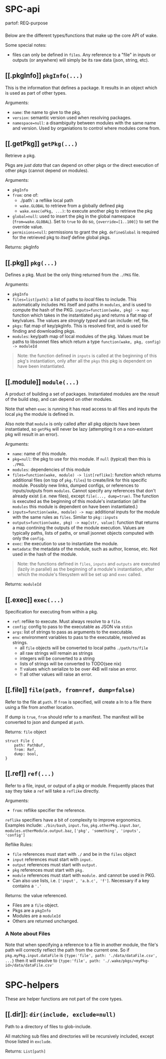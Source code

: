 # SPC-api
partof: REQ-purpose
###

Below are the different types/functions that make up the core API of wake.

Some special notes:

- files can only be defined in `files`. Any reference to a "file" in inputs or outputs
  (or anywhere) will simply be its raw data (json, string, etc).

## [[.pkgInfo]] `pkgInfo(...)`
This is the information that defines a package. It results in an object which
is used as part of other types.

Arguments:
- `name`: the name to give to the pkg.
- `version`: semantic version used when resolving packages.
- `namespace=null`: a disambiguity between modules with the same name and
  version.  Used by organiations to control where modules come from.


## [[.getPkg]] `getPkg(...)`
Retrieve a pkg.

Pkgs are _just data_ that can depend on other pkgs or the direct execution
of other pkgs (cannot depend on modules).

Arguments:
- `pkgInfo`
- `from`: one of:
  - ./path`: a reflike local path
  - `wake.GLOBAL` to retrieve from a globally defined pkg
  - `wake.exec(ePkg, ...)`: to execute another pkg to retrieve the pkg
- `global=null`: used to insert the pkg in the global namespace
  (`from=wake.GLOBAL`). Set to `true` to do so, `{override=[1..100]}` to
  set the override value.
- `permisions=null`: permissions to grant the pkg. `defineGlobal` is required
  for the retrieved pkg to _itself_ define global pkgs.

Returns: pkgInfo

## [[.pkg]] `pkg(...)`
Defines a pkg. Must be the only thing returned from the `./PKG` file.

Arguments:
- `pkgInfo`
- `files=list[path]`: a list of paths to _local_ files to include. This automatically
  includes `PKG` itself and paths in `modules`, and is used to compute the hash of
  the PKG.
  `inputs=function(wake, pkg) -> map`: function which takes in the instantiated `pkg`
  and returns a flat map of key/values. The values are _strongly typed_ and can
  include: ref, file.
- `pkgs`: flat map of key/pkgInfo. This is resolved first, and is used for
  finding and downloading pkgs.
- `modules`: key/path map of local modules of the pkg. Values must be paths to
  libsonnet files which return a type `function(wake, pkg, config) -> moduleId`

> Note: the function defined in `inputs` is called at the beginning of this
> pkg's instantiation, only after all the `pkgs` this pkg is dependent on have
> been instantiated.

## [[.module]] `module(...)`

A product of building a set of packages. Instantiated modules are the _result_
of the build step, and can depend on other modules.

Note that when `exec` is running it has read access to all files and inputs
the local `pkg` the module is defined in.

Also note that `module` is only called after all pkg objects have been
instantiated, so `getPkg` will never be lazy (attempting it on a non-existant
pkg will result in an error).

Arguments:
- `name`: name of this module.
- `pkg=null`: the pkg to use for this module. If `null` (typical) then this is
  `./PKG`.
- `modules`: dependencies of this module
- `files=function(wake, module) -> list[reflike]`: function which returns additional
  files (on top of `pkg.files`) to create/link for this specific module.
  Possibly new links, dumped configs, or references to inputs/outputs
  from `modules`. Cannot specify any references that don't already exist (i.e.
  new files), except `file(..., dump=true)`. The function is executed as the beginning
  of this module's instantiation (all the `modules` this module is dependent on
  have been instantiated.)
- `inputs=function(wake, module) -> map`: additional inputs for the module with
  the same
  rules as `files`. Similar to `pkg::inputs`
- `outputs=function(wake, pkg) -> map[str, value]`: function that returns a
  map contining the outputs of the module execution. Values are typically
  paths, lists of paths, or small jsonnet objects computed with only the
  `config`.
- `exec`: the execution to use to instantiate the module.
- `metadata`: the metadata of the module, such as author, license, etc. Not used
  in the hash of the module.


> Note: the functions defined in `files`, `inputs` and `outputs` are executed
> (lazily in parallel) as the beginning of a module's instantiation, after which
> the module's filesystem will be set up and `exec` called.

Returns: `moduleId`

## [[.exec]] `exec(...)`
Specification for executing from within a pkg.

- `ref`: reflike to execute. Must always resolve to a `file`.
- `config`: config to pass to the executable as JSON via `stdin`
- `args`: list of strings to pass as arguments to the executable.
- `env`: environment variables to pass to the executable, resolved as strings.
  - all `file` objects will be converted to local paths `./path/to/file`
  - all raw strings will remain as strings
  - integers will be converted to a string
  - lists of strings will be converted to TODO(see nix)
  - !! values which serialize to be over 4kB will raise an error.
  - !! all other values will raise an error.

## [[.file]] `file(path, from=ref, dump=false)`
Refer to the file at `path`. If `from` is specified, will create a ln to a file
there using a file from another location.

If dump is `true`, `from` should refer to a manifest. The manifest
will be converted to json and dumped at `path`.

Returns: `file` object

```
struct File {
    path: PathBuf,
    from: Ref,
    dump: bool,
}
```

## [[.ref]] `ref(...)`
Refer to a file, input, or output of a pkg or module. Frequently
places that say they take a `ref` will take a `reflike` directly.

Arguments:
- `from`: reflike specifier the reference.

`reflike` specifiers have a bit of complexity to improve ergonomics.  Examples
include: `./bin/bash`, `input.foo`, `pkg.otherPkg.input.bar`,
`modules.otherModule.output.baz`, `['pkg', 'something', 'inputs', 'config']`

Reflike Rules:
- `file` references must start with `./` and be in the `files` object
- `input` references must start with `input.`
- `output` references must start with `output.`
- `pkg` references must start with `pkg.`
- `module` references must start with `module.` and cannot be used in PKG.
- Can also use lists, i.e. `['input', 'a.b.c', 'f']`.  Necessary if a key
  contains a `'.'`

Returns: the value referenced.
- Files are a `file` object.
- Pkgs are a `pkgInfo`
- Modules are a `moduleId`
- Others are returned unchanged.

### A Note about Files
Note that when specifying a reference to a file in another module, the
file's path will correctly reflect the path from the current one. So if
`pkg.myPkg.input.dataFile` is `{type:'file', path: './data/dataFile.csv', ...}`
then it will resolve to `{type:'file', path:
'./.wake/pkgs/<myPkg-id>/data/dataFile.csv'`

# SPC-helpers
These are helper functions are not part of the core types.

##  [[.dir]]: `dir(include, exclude=null)`
Path to a directory of files to glob-include.

All matching sub files and directories will be recursively included,
except those listed in `exclude`.

Returns: `List[path]`


